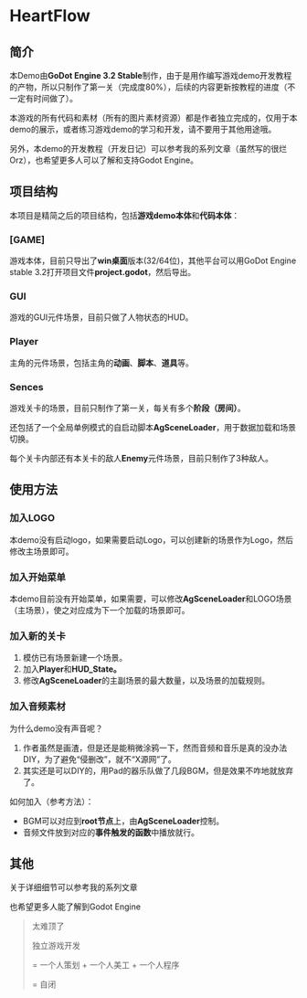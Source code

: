 # HeartFlow

## 简介

本Demo由**GoDot Engine 3.2 Stable**制作，由于是用作编写游戏demo开发教程的产物，所以只制作了第一关（完成度80%），后续的内容更新按教程的进度（不一定有时间做了）。

本游戏的所有代码和素材（所有的图片素材资源）都是作者独立完成的，仅用于本demo的展示，或者练习游戏demo的学习和开发，请不要用于其他用途哦。

另外，本demo的开发教程（开发日记）可以参考我的系列文章（虽然写的很烂Orz），也希望更多人可以了解和支持Godot Engine。

## 项目结构

本项目是精简之后的项目结构，包括**游戏demo本体**和**代码本体**：

### [GAME]

游戏本体，目前只导出了**win桌面**版本(32/64位)，其他平台可以用GoDot Engine stable 3.2打开项目文件**project.godot**，然后导出。

### GUI

游戏的GUI元件场景，目前只做了人物状态的HUD。

### Player

主角的元件场景，包括主角的**动画**、**脚本**、**道具**等。

### Sences

游戏关卡的场景，目前只制作了第一关，每关有多个**阶段（房间）**。

还包括了一个全局单例模式的自启动脚本**AgSceneLoader**，用于数据加载和场景切换。

每个关卡内部还有本关卡的敌人**Enemy**元件场景，目前只制作了3种敌人。

## 使用方法

### 加入LOGO

本demo没有启动logo，如果需要启动Logo，可以创建新的场景作为Logo，然后修改主场景即可。

### 加入开始菜单

本demo目前没有开始菜单，如果需要，可以修改**AgSceneLoader**和LOGO场景（主场景），使之对应成为下一个加载的场景即可。

### 加入新的关卡

1. 模仿已有场景新建一个场景。
2. 加入**Player**和**HUD_State。**
3. 修改**AgSceneLoader**的主副场景的最大数量，以及场景的加载规则。

### 加入音频素材

为什么demo没有声音呢？

1. 作者虽然是画渣，但是还是能稍微涂鸦一下，然而音频和音乐是真的没办法DIY，为了避免“侵删改”，就不“X源网”了。
2. 其实还是可以DIY的，用Pad的器乐队做了几段BGM，但是效果不咋地就放弃了。

如何加入（参考方法）：

* BGM可以对应到**root节点**上，由**AgSceneLoader**控制。
* 音频文件放到对应的**事件触发的函数**中播放就行。



## 其他

关于详细细节可以参考我的系列文章

也希望更多人能了解到Godot Engine

> 太难顶了
>
> 独立游戏开发
>
> = 一个人策划 + 一个人美工 + 一个人程序 
>
> = 自闭
